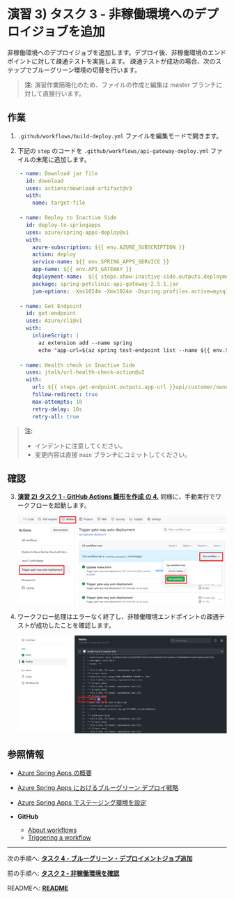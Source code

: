 # 演習 3) タスク 3 - 非稼働環境へのデプロイジョブを追加
非稼働環境へのデプロイジョブを追加します。デプロイ後、非稼働環境のエンドポイントに対して疎通テストを実施します。
疎通テストが成功の場合、次のステップでブルーグリーン環境の切替を行います。

> **注:** 演習作業簡略化のため、ファイルの作成と編集は master ブランチに対して直接行います。

## 作業
1. `.github/workflows/build-deploy.yml` ファイルを編集モードで開きます。

2. 下記の `step` のコードを `.github/workflows/api-gateway-deploy.yml` ファイルの末尾に追加します。


```yaml
    - name: Download jar file
      id: download
      uses: actions/download-artifact@v3
      with:
        name: target-file
          
    - name: Deploy to Inactive Side
      id: deploy-to-springapps
      uses: azure/spring-apps-deploy@v1
      with:
        azure-subscription: ${{ env.AZURE_SUBSCRIPTION }}
        action: deploy
        service-name: ${{ env.SPRING_APPS_SERVICE }}
        app-name: ${{ env.API_GATEWAY }}
        deployment-name:  ${{ steps.show-inactive-side.outputs.deployment-name }}
        package: spring-petclinic-api-gateway-2.5.1.jar
        jvm-options: -Xms1024m -Xmx1024m -Dspring.profiles.active=mysql,azure

    - name: Get Endpoint
      id: get-endpoint     
      uses: Azure/cli@v1
      with:
        inlineScript: |
          az extension add --name spring
          echo "app-url=$(az spring test-endpoint list --name ${{ env.SPRING_APPS_SERVICE }} -g ${{ env.RESOURCE_GROUP }} --app ${{ env.API_GATEWAY }} -d  ${{ steps.show-inactive-side.outputs.deployment-name }} --query "[primaryTestEndpoint]" --output tsv)" >> $GITHUB_OUTPUT      

    - name: Health check in Inactive Side
      uses: jtalk/url-health-check-action@v2
      with:
        url: ${{ steps.get-endpoint.outputs.app-url }}api/customer/owners
        follow-redirect: true
        max-attempts: 10
        retry-delay: 10s
        retry-all: true
```
> **注:**  
> - インデントに注意してください。  
> - 変更内容は直接 `main` ブランチにコミットしてください。


## 確認
3. [**演習 2) タスク 1 - GitHub Actions 雛形を作成 の 4.**](P2-01.md) 同様に、手動実行でワークフローを起動します。
  
    <img src="../images/PP3-02-run-flow-manually.png" width="700">

4. ワークフロー処理はエラーなく終了し、非稼働環境エンドポイントの疎通テストが成功したことを確認します。

    <img src="../images/PP3-03-view-flow-details.png" width="700">

## 参照情報
- <a href="https://learn.microsoft.com/ja-jp/azure/spring-apps/overview" target="_blank">Azure Spring Apps の概要</a>
- <a href="https://learn.microsoft.com/ja-jp/azure/spring-apps/concepts-blue-green-deployment-strategies" target="_blank">Azure Spring Apps におけるブルーグリーン デプロイ戦略</a>
- <a href="https://learn.microsoft.com/ja-jp/azure/spring-apps/how-to-staging-environment" target="_blank">Azure Spring Apps でステージング環境を設定</a>


- **GitHub**

    - <a href="https://docs.github.com/en/actions/using-workflows/about-workflows" target="_blank">About workflows</a>
    - <a href="https://docs.github.com/en/actions/using-workflows/triggering-a-workflow" target="_blank">Triggering a workflow</a>
    
---
次の手順へ: [**タスク 4 - ブルーグリーン・デプロイメントジョブ追加**](P3-04.md)

前の手順へ: [**タスク 2 - 非稼働環境を確認**](P3-02.md)

READMEへ: [**README**](../README.md#%E6%93%8D%E4%BD%9C%E6%89%8B%E9%A0%86)
